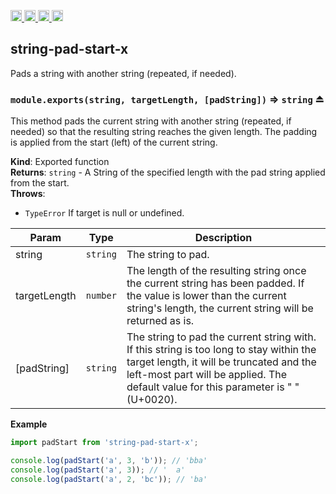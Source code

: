 <a href="https://travis-ci.org/Xotic750/string-pad-start-x"
   title="Travis status">
<img
   src="https://travis-ci.org/Xotic750/string-pad-start-x.svg?branch=master"
   alt="Travis status" height="18"/>
</a>
<a href="https://david-dm.org/Xotic750/string-pad-start-x"
   title="Dependency status">
<img src="https://david-dm.org/Xotic750/string-pad-start-x.svg"
   alt="Dependency status" height="18"/>
</a>
<a href="https://david-dm.org/Xotic750/string-pad-start-x#info=devDependencies"
   title="devDependency status">
<img src="https://david-dm.org/Xotic750/string-pad-start-x/dev-status.svg"
   alt="devDependency status" height="18"/>
</a>
<a href="https://badge.fury.io/js/string-pad-start-x" title="npm version">
<img src="https://badge.fury.io/js/string-pad-start-x.svg"
   alt="npm version" height="18"/>
</a>
<a name="module_string-pad-start-x"></a>

## string-pad-start-x

Pads a string with another string (repeated, if needed).

<a name="exp_module_string-pad-start-x--module.exports"></a>

### `module.exports(string, targetLength, [padString])` ⇒ <code>string</code> ⏏

This method pads the current string with another string (repeated, if needed)
so that the resulting string reaches the given length. The padding is applied
from the start (left) of the current string.

**Kind**: Exported function  
**Returns**: <code>string</code> - A String of the specified length with the pad string
applied from the start.  
**Throws**:

- <code>TypeError</code> If target is null or undefined.

| Param        | Type                | Description                                                                                                                                                                                                                |
| ------------ | ------------------- | -------------------------------------------------------------------------------------------------------------------------------------------------------------------------------------------------------------------------- |
| string       | <code>string</code> | The string to pad.                                                                                                                                                                                                         |
| targetLength | <code>number</code> | The length of the resulting string once the current string has been padded. If the value is lower than the current string's length, the current string will be returned as is.                                             |
| [padString]  | <code>string</code> | The string to pad the current string with. If this string is too long to stay within the target length, it will be truncated and the left-most part will be applied. The default value for this parameter is " " (U+0020). |

**Example**

```js
import padStart from 'string-pad-start-x';

console.log(padStart('a', 3, 'b')); // 'bba'
console.log(padStart('a', 3)); // '  a'
console.log(padStart('a', 2, 'bc')); // 'ba'
```
